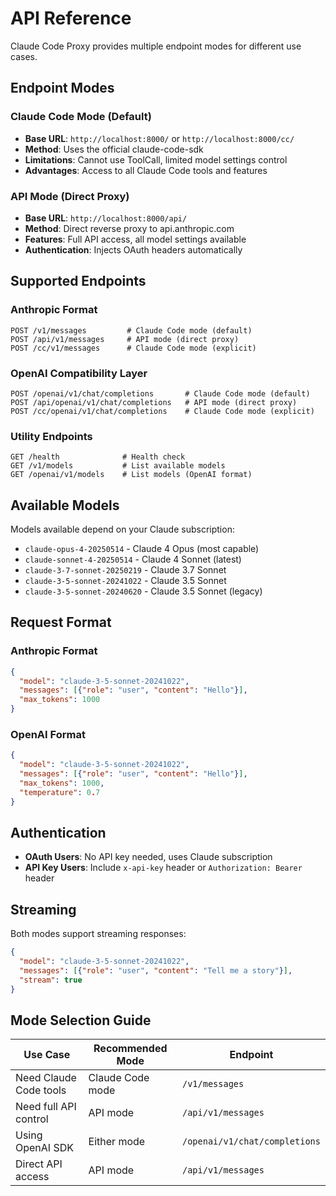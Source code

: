 # API Reference

Claude Code Proxy provides multiple endpoint modes for different use cases.

## Endpoint Modes

### Claude Code Mode (Default)
- **Base URL**: `http://localhost:8000/` or `http://localhost:8000/cc/`
- **Method**: Uses the official claude-code-sdk
- **Limitations**: Cannot use ToolCall, limited model settings control
- **Advantages**: Access to all Claude Code tools and features

### API Mode (Direct Proxy)
- **Base URL**: `http://localhost:8000/api/`
- **Method**: Direct reverse proxy to api.anthropic.com
- **Features**: Full API access, all model settings available
- **Authentication**: Injects OAuth headers automatically

## Supported Endpoints

### Anthropic Format
```
POST /v1/messages         # Claude Code mode (default)
POST /api/v1/messages     # API mode (direct proxy)
POST /cc/v1/messages      # Claude Code mode (explicit)
```

### OpenAI Compatibility Layer
```
POST /openai/v1/chat/completions       # Claude Code mode (default)
POST /api/openai/v1/chat/completions   # API mode (direct proxy)
POST /cc/openai/v1/chat/completions    # Claude Code mode (explicit)
```

### Utility Endpoints
```
GET /health              # Health check
GET /v1/models           # List available models
GET /openai/v1/models    # List models (OpenAI format)
```

## Available Models

Models available depend on your Claude subscription:

- `claude-opus-4-20250514` - Claude 4 Opus (most capable)
- `claude-sonnet-4-20250514` - Claude 4 Sonnet (latest)
- `claude-3-7-sonnet-20250219` - Claude 3.7 Sonnet
- `claude-3-5-sonnet-20241022` - Claude 3.5 Sonnet
- `claude-3-5-sonnet-20240620` - Claude 3.5 Sonnet (legacy)

## Request Format

### Anthropic Format
```json
{
  "model": "claude-3-5-sonnet-20241022",
  "messages": [{"role": "user", "content": "Hello"}],
  "max_tokens": 1000
}
```

### OpenAI Format
```json
{
  "model": "claude-3-5-sonnet-20241022",
  "messages": [{"role": "user", "content": "Hello"}],
  "max_tokens": 1000,
  "temperature": 0.7
}
```

## Authentication

- **OAuth Users**: No API key needed, uses Claude subscription
- **API Key Users**: Include `x-api-key` header or `Authorization: Bearer` header

## Streaming

Both modes support streaming responses:
```json
{
  "model": "claude-3-5-sonnet-20241022",
  "messages": [{"role": "user", "content": "Tell me a story"}],
  "stream": true
}
```

## Mode Selection Guide

| Use Case | Recommended Mode | Endpoint |
|----------|------------------|----------|
| Need Claude Code tools | Claude Code mode | `/v1/messages` |
| Need full API control | API mode | `/api/v1/messages` |
| Using OpenAI SDK | Either mode | `/openai/v1/chat/completions` |
| Direct API access | API mode | `/api/v1/messages` |
